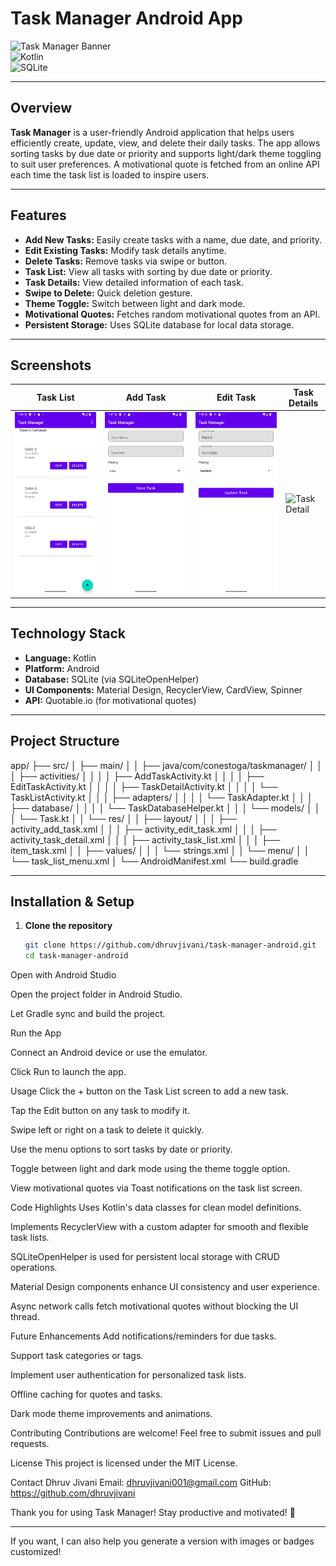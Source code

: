 # Task Manager Android App

![Task Manager Banner](https://img.shields.io/badge/Task_Manager-Android_App-brightgreen)  
![Kotlin](https://img.shields.io/badge/Language-Kotlin-blue)  
![SQLite](https://img.shields.io/badge/Database-SQLite-orange)

---

## Overview

**Task Manager** is a user-friendly Android application that helps users efficiently create, update, view, and delete their daily tasks. The app allows sorting tasks by due date or priority and supports light/dark theme toggling to suit user preferences. A motivational quote is fetched from an online API each time the task list is loaded to inspire users.

---

## Features

- **Add New Tasks:** Easily create tasks with a name, due date, and priority.
- **Edit Existing Tasks:** Modify task details anytime.
- **Delete Tasks:** Remove tasks via swipe or button.
- **Task List:** View all tasks with sorting by due date or priority.
- **Task Details:** View detailed information of each task.
- **Swipe to Delete:** Quick deletion gesture.
- **Theme Toggle:** Switch between light and dark mode.
- **Motivational Quotes:** Fetches random motivational quotes from an API.
- **Persistent Storage:** Uses SQLite database for local data storage.

---

## Screenshots

| Task List | Add Task | Edit Task | Task Details |
|-----------|----------|-----------|--------------|
| ![Task List](screenshots/task_list.png) | ![Add Task](screenshots/add_task.png) | ![Edit Task](screenshots/edit_task.png) | ![Task Detail](screenshots/task_detail.png) |

---

## Technology Stack

- **Language:** Kotlin
- **Platform:** Android
- **Database:** SQLite (via SQLiteOpenHelper)
- **UI Components:** Material Design, RecyclerView, CardView, Spinner
- **API:** Quotable.io (for motivational quotes)

---

## Project Structure

app/
├── src/
│ ├── main/
│ │ ├── java/com/conestoga/taskmanager/
│ │ │ ├── activities/
│ │ │ │ ├── AddTaskActivity.kt
│ │ │ │ ├── EditTaskActivity.kt
│ │ │ │ ├── TaskDetailActivity.kt
│ │ │ │ └── TaskListActivity.kt
│ │ │ ├── adapters/
│ │ │ │ └── TaskAdapter.kt
│ │ │ ├── database/
│ │ │ │ └── TaskDatabaseHelper.kt
│ │ │ └── models/
│ │ │ └── Task.kt
│ │ └── res/
│ │ ├── layout/
│ │ │ ├── activity_add_task.xml
│ │ │ ├── activity_edit_task.xml
│ │ │ ├── activity_task_detail.xml
│ │ │ ├── activity_task_list.xml
│ │ │ ├── item_task.xml
│ │ ├── values/
│ │ │ └── strings.xml
│ │ └── menu/
│ │ └── task_list_menu.xml
│ └── AndroidManifest.xml
└── build.gradle


---

## Installation & Setup

1. **Clone the repository**

   ```bash
   git clone https://github.com/dhruvjivani/task-manager-android.git
   cd task-manager-android

Open with Android Studio

Open the project folder in Android Studio.

Let Gradle sync and build the project.

Run the App

Connect an Android device or use the emulator.

Click Run to launch the app.

Usage
Click the + button on the Task List screen to add a new task.

Tap the Edit button on any task to modify it.

Swipe left or right on a task to delete it quickly.

Use the menu options to sort tasks by date or priority.

Toggle between light and dark mode using the theme toggle option.

View motivational quotes via Toast notifications on the task list screen.

Code Highlights
Uses Kotlin's data classes for clean model definitions.

Implements RecyclerView with a custom adapter for smooth and flexible task lists.

SQLiteOpenHelper is used for persistent local storage with CRUD operations.

Material Design components enhance UI consistency and user experience.

Async network calls fetch motivational quotes without blocking the UI thread.

Future Enhancements
Add notifications/reminders for due tasks.

Support task categories or tags.

Implement user authentication for personalized task lists.

Offline caching for quotes and tasks.

Dark mode theme improvements and animations.

Contributing
Contributions are welcome! Feel free to submit issues and pull requests.

License
This project is licensed under the MIT License.

Contact
Dhruv Jivani
Email: dhruvjivani001@gmail.com
GitHub: https://github.com/dhruvjivani

Thank you for using Task Manager! Stay productive and motivated! 🚀

---

If you want, I can also help you generate a version with images or badges customized!

